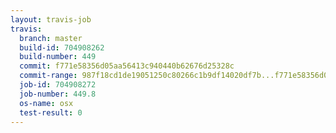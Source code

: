 ```yaml
---
layout: travis-job
travis:
  branch: master
  build-id: 704908262
  build-number: 449
  commit: f771e58356d05aa56413c940440b62676d25328c
  commit-range: 987f18cd1de19051250c80266c1b9df14020df7b...f771e58356d05aa56413c940440b62676d25328c
  job-id: 704908272
  job-number: 449.8
  os-name: osx
  test-result: 0
---
```

